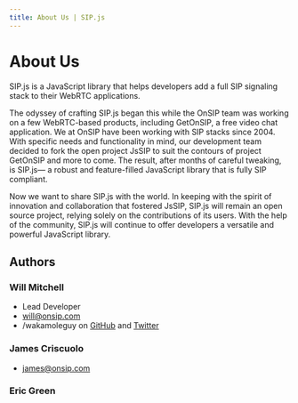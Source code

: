 ```yaml
---
title: About Us | SIP.js
---
```


# About Us

SIP.js is a JavaScript library that helps developers add a full SIP signaling stack to their WebRTC applications.

The odyssey of crafting SIP.js began this while the OnSIP team was working on a few WebRTC-based products, including GetOnSIP, a free video chat application. We at OnSIP have been working with SIP stacks since 2004. With specific needs and functionality in mind, our development team decided to fork the open project JsSIP to suit the contours of project GetOnSIP and more to come. The result, after months of careful tweaking, is SIP.js— a robust and feature-filled JavaScript library that is fully SIP compliant. 

Now we want to share SIP.js with the world. In keeping with the spirit of innovation and collaboration that fostered JsSIP, SIP.js will remain an open source project, relying solely on the contributions of its users. With the help of the community, SIP.js will continue to offer developers a versatile and powerful JavaScript library. 


## Authors

### Will Mitchell

* Lead Developer
* <will@onsip.com>
* /wakamoleguy on [GitHub](https://github.com/wakamoleguy) and [Twitter](https://twitter.com/wakamoleguy)

### James Criscuolo

* <james@onsip.com>

### Eric Green
